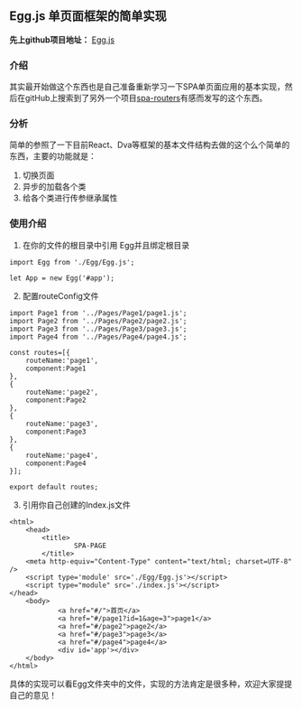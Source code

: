 ## Egg.js 单页面框架的简单实现
**先上github项目地址：** [Egg.js][1]

### 介绍 ###

其实最开始做这个东西也是自己准备重新学习一下SPA单页面应用的基本实现，然后在gitHub上搜索到了另外一个项目[spa-routers][2]有感而发写的这个东西。

### 分析 ###

简单的参照了一下目前React、Dva等框架的基本文件结构去做的这个么个简单的东西，主要的功能就是：

1. 切换页面
2. 异步的加载各个类
3. 给各个类进行传参继承属性

### 使用介绍 ###

1. 在你的文件的根目录中引用 Egg并且绑定根目录

```
import Egg from './Egg/Egg.js';

let App = new Egg('#app');

```

2. 配置routeConfig文件

```
import Page1 from '../Pages/Page1/page1.js';
import Page2 from '../Pages/Page2/page2.js';
import Page3 from '../Pages/Page3/page3.js';
import Page4 from '../Pages/Page4/page4.js';

const routes=[{
    routeName:'page1',
    component:Page1
},
{
    routeName:'page2',
    component:Page2
},
{
    routeName:'page3',
    component:Page3
},
{
    routeName:'page4',
    component:Page4
}];

export default routes;

```

3. 引用你自己创建的Index.js文件

```
<html>
    <head>
        <title>
                SPA-PAGE
        </title>
    <meta http-equiv="Content-Type" content="text/html; charset=UTF-8" />
    <script type='module' src='./Egg/Egg.js'></script>
    <script type="module" src='./index.js'></script>
</head>
    <body>
            <a href="#/">首页</a>
            <a href="#/page1?id=1&age=3">page1</a>
            <a href="#/page2">page2</a>
            <a href="#/page3">page3</a>
            <a href="#/page4">page4</a>
            <div id='app'></div>
    </body>
</html>
```

具体的实现可以看Egg文件夹中的文件，实现的方法肯定是很多种，欢迎大家提提自己的意见！

[1]: https://github.com/wilesen/Egg.js
[2]: https://github.com/kliuj/spa-routers